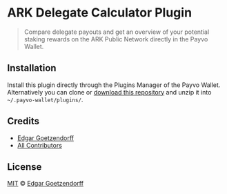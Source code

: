 # ARK Delegate Calculator Plugin

> Compare delegate payouts and get an overview of your potential staking rewards on the ARK Public Network directly in the Payvo Wallet.

## Installation

Install this plugin directly through the Plugins Manager of the Payvo Wallet. Alternatively you can clone or [download this repository](https://github.com/dated/delegate-calculator-payvo-plugin/archive/master.zip) and unzip it into `~/.payvo-wallet/plugins/`.

## Credits

-   [Edgar Goetzendorff](https://github.com/dated)
-   [All Contributors](../../contributors)

## License

[MIT](LICENSE) © [Edgar Goetzendorff](https://github.com/dated)
